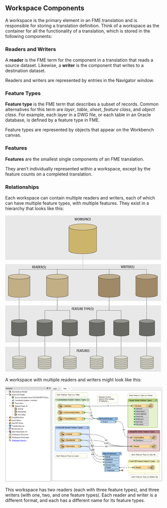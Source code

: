 ## Workspace Components ##

A workspace is the primary element in an FME translation and is responsible for storing a translation definition. Think of a workspace as the container for all the functionality of a translation, which is stored in the following components:


### Readers and Writers ###
A **reader** is the FME term for the component in a translation that reads a source dataset. Likewise, a **writer** is the component that writes to a destination dataset.

Readers and writers are represented by entries in the Navigator window.


### Feature Types ###
**Feature type** is the FME term that describes a subset of records. Common alternatives for this term are *layer*, *table*, *sheet*, *feature class*, and *object class*. For example, each layer in a DWG file, or each table in an Oracle database, is defined by a feature type in FME.

Feature types are represented by objects that appear on the Workbench canvas.


### Features ###
**Features** are the smallest single components of an FME translation.

They aren’t individually represented within a workspace, except by the feature counts on a completed translation.

### Relationships ###

Each workspace can contain multiple readers and writers, each of which can have multiple feature types, with multiple features. They exist in a hierarchy that looks like this:

![](./Images/Img3.001.TranslationComponentsSmall.png)

A workspace with multiple readers and writers might look like this:

![](./Images/Img3.001c.DemoWorkspaceSmall.png)

This workspace has two readers (each with three feature types), and three writers (with one, two, and one feature types). Each reader and writer is a different format, and each has a different name for its feature types.
